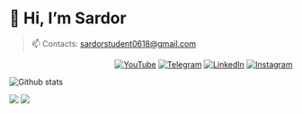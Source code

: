 # 👋 Hi, I’m Sardor 
> 📫 Contacts: sardorstudent0618@gmail.com

<p align="end">
  <a href="https://www.youtube.com/@sardorsohinazarov"><img alt="YouTube" src="https://img.shields.io/badge/YouTube-gray?style=flat-square&logo=youtube"></a>
  <a href="https://t.me/ssardoruz"><img alt="Telegram" src="https://img.shields.io/badge/telegram-gray?style=flat-square&logo=telegram"></a> 
  <a href="https://www.linkedin.com/in/sardorsohinazarov/"><img alt="LinkedIn" src="https://img.shields.io/badge/LinkedIn-gray?style=flat-square&logo=linkedin"></a>
  <a href="https://instagram.com/sardorsohinazarov"><img alt="Instagram" src="https://img.shields.io/badge/instagram-gray?style=flat-square&logo=instagram"></a>
</p>


 ![Github stats](https://github-readme-stats.vercel.app/api?username=SardorSohinazarov&show_icons=true&theme=dark)

[![](https://komarev.com/ghpvc/?username=SardorSohinazarov&color=orange&label=Profile%20Views)](https://github.com/SardorSohinazarov/SardorSohinazarov)
[![](https://img.shields.io/github/followers/SardorSohinazarov?label=GitHub%20Followers)](https://github.com/SardorSohinazarov)
